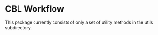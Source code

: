 # CBL Workflow

This package currently consists of only a set of utility methods in the utils subdirectory.
